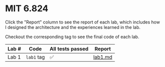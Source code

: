 # MIT 6.824

Click the "Report" column to see the report of each lab, which includes how I designed the architecture and the experiences learned in the lab.

Checkout the corresponding tag to see the final code of each lab.

| Lab # | Code       | All tests passed | Report               |
| ----- | ---------- | ---------------- | -------------------- |
| Lab 1 | `lab1` tag | ✅                | [lab1.md](./lab1.md) |


